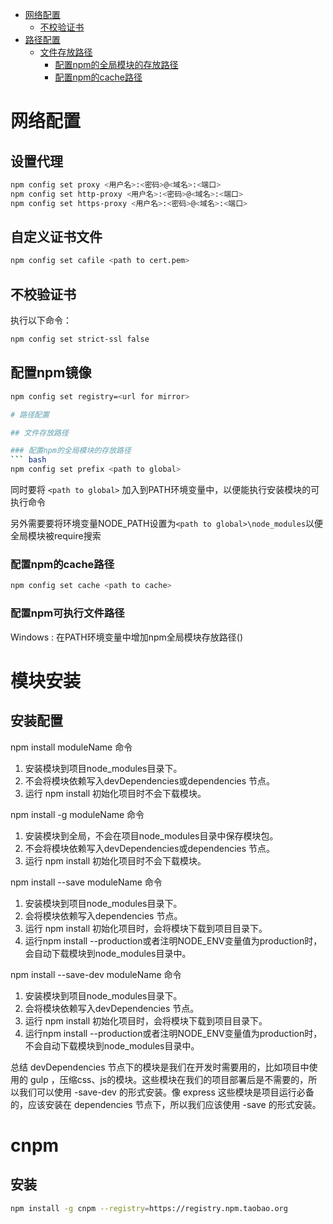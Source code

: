 
<!-- @import "[TOC]" {cmd="toc" depthFrom=1 depthTo=6 orderedList=false} -->

<!-- code_chunk_output -->

- [网络配置](#网络配置)
  - [不校验证书](#不校验证书)
- [路径配置](#路径配置)
  - [文件存放路径](#文件存放路径)
    - [配置npm的全局模块的存放路径](#配置npm的全局模块的存放路径)
    - [配置npm的cache路径](#配置npm的cache路径)

<!-- /code_chunk_output -->


# 网络配置

## 设置代理

```bash
npm config set proxy <用户名>:<密码>@<域名>:<端口>
npm config set http-proxy <用户名>:<密码>@<域名>:<端口>
npm config set https-proxy <用户名>:<密码>@<域名>:<端口>
```

## 自定义证书文件
```bash
npm config set cafile <path to cert.pem>
```

## 不校验证书
执行以下命令：
``` bash
npm config set strict-ssl false
```

## 配置npm镜像
``` bash
npm config set registry=<url for mirror>

# 路径配置

## 文件存放路径

### 配置npm的全局模块的存放路径
``` bash
npm config set prefix <path to global>
```
同时要将 ```<path to global>``` 加入到PATH环境变量中，以便能执行安装模块的可执行命令

另外需要要将环境变量NODE_PATH设置为```<path to global>\node_modules```以便全局模块被require搜索

### 配置npm的cache路径
``` bash
npm config set cache <path to cache>
```

### 配置npm可执行文件路径

Windows : 在PATH环境变量中增加npm全局模块存放路径(<path to global>)

# 模块安装

## 安装配置

npm install moduleName 命令
1. 安装模块到项目node_modules目录下。
2. 不会将模块依赖写入devDependencies或dependencies 节点。
3. 运行 npm install 初始化项目时不会下载模块。

npm install -g moduleName 命令
1. 安装模块到全局，不会在项目node_modules目录中保存模块包。
2. 不会将模块依赖写入devDependencies或dependencies 节点。
3. 运行 npm install 初始化项目时不会下载模块。

npm install --save moduleName 命令
1. 安装模块到项目node_modules目录下。
2. 会将模块依赖写入dependencies 节点。
3. 运行 npm install 初始化项目时，会将模块下载到项目目录下。
4. 运行npm install --production或者注明NODE_ENV变量值为production时，会自动下载模块到node_modules目录中。

npm install --save-dev moduleName 命令
1. 安装模块到项目node_modules目录下。
2. 会将模块依赖写入devDependencies 节点。
3. 运行 npm install 初始化项目时，会将模块下载到项目目录下。
4. 运行npm install --production或者注明NODE_ENV变量值为production时，不会自动下载模块到node_modules目录中。

总结
devDependencies 节点下的模块是我们在开发时需要用的，比如项目中使用的 gulp ，压缩css、js的模块。这些模块在我们的项目部署后是不需要的，所以我们可以使用 -save-dev 的形式安装。像 express 这些模块是项目运行必备的，应该安装在 dependencies 节点下，所以我们应该使用 -save 的形式安装。

# cnpm

## 安装
``` bash
npm install -g cnpm --registry=https://registry.npm.taobao.org
```


